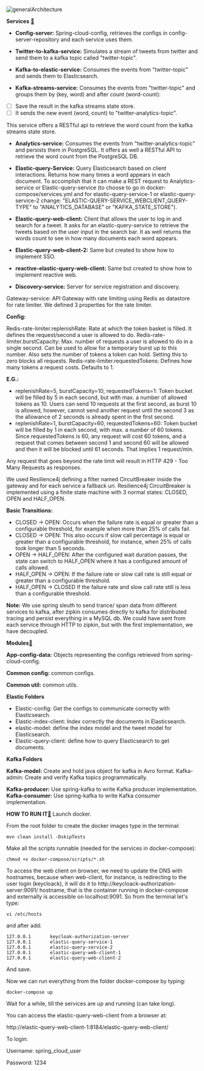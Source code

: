 ![generalArchitecture](https://github.com/DraganovTs/microservice/assets/104751714/11418523-6549-42a4-a653-47824c595f7d)

**Services**        [🔗&#xFE0E;](https://github.com/DraganovTs/microservice#services)

- **Config-server:** Spring-cloud-config, retrieves the configs in config-server-repository and each service uses them.

- **Twitter-to-kafka-service:** Simulates a stream of tweets from twitter and send them to a kafka topic called "twitter-topic".

- **Kafka-to-elastic-service:** Consumes the events from "twitter-topic" and sends them to Elasticsearch.

- **Kafka-streams-service:** Consumes the events from "twitter-topic" and groups them by (key, word) and after count (word-count):

- [ ] Save the result in the kafka streams state store.
- [ ] It sends the new event (word, count) to "twitter-analytics-topic".

This service offers a RESTful api to retrieve the word count from the kafka streams state store.

- **Analytics-service:** Consumes the events from "twitter-analytics-topic" and persists them in PostgreSQL. It offers as well a RESTful API to retrieve the word count from the PostgreSQL DB.

- **Elastic-query-Service:** Query Elasticsearch based on client interactions. Returns how many times a word appears in each document. To accomplish that it can make a REST request to Analytics-service or Elastic-query-service (to choose to go in docker-compose/services.yml and for elastic-query-service-1 or elastic-query-service-2 change: "ELASTIC-QUERY-SERVICE_WEBCLIENT_QUERY-TYPE" to "ANALYTICS_DATABASE" or "KAFKA_STATE_STORE").

- **Elastic-query-web-client:** Client that allows the user to log in and search for a tweet. It asks for an elastic-query-service to retrieve the tweets based on the user input in the search bar. It as well returns the words count to see in how many documents each word appears.

- **Elastic-query-web-client-2:** Same but created to show how to implement SSO.

- **reactive-elastic-query-web-client:** Same but created to show how to implement reactive web.

- **Discovery-service:** Server for service registration and discovery.

Gateway-service: API Gateway with rate limiting using Redis as datastore for rate limiter. We defined 3 properties for the rate limiter.



**Config:**

Redis-rate-limiter.replenishRate: Rate at which the token basket is filled. It defines the request/second a user is allowed to do.
Redis-rate-limiter.burstCapacity: Max. number of requests a user is allowed to do in a single second. Can be used to allow for a temporary burst up to this number. Also sets the number of tokens a token can hold. Setting this to zero blocks all requests.
Redis-rate-limiter.requestedTokens: Defines how many tokens a request costs. Defaults to 1.

**E.G.:**

- replenishRate=5, burstCapacity=10, requestedTokens=1: Token bucket will be filled by 5 in each second, but with max. a number of allowed tokens as 10. Users can send 10 requests at the first second, as burst 10 is allowed, however, cannot send another request until the second 3 as the allowance of 2 seconds is already spent in the first second.
- replenishRate=1, burstCapacity=60, requestedTokens=60: Token bucket will be filled by 1 in each second, with max. a number of 60 tokens. Since requestedTokens is 60, any request will cost 60 tokens, and a request that comes between second 1 and second 60 will be allowed and then it will be blocked until 61 seconds. That implies 1 request/min.

Any request that goes beyond the rate limit will result in HTTP 429 - Too Many Requests as responses.

We used Resilience4j defining a filter named CircuitBreaker inside the gateway and for each service a fallback uri. Resilience4j CircuitBreaker is implemented using a finite state machine with 3 normal states: CLOSED, OPEN and HALF_OPEN.

**Basic Transitions:**

- CLOSED -> OPEN: Occurs when the failure rate is equal or greater than a configurable threshold, for example when more than 25% of calls fail.
- CLOSED -> OPEN: This also occurs if slow call percentage is equal or greater than a configurable threshold, for instance, when 25% of calls took longer than 5 seconds.
- OPEN -> HALF_OPEN: After the configured wait duration passes, the state can switch to HALF_OPEN where it has a configured amount of calls allowed.
- HALF_OPEN -> OPEN: If the failure rate or slow call rate is still equal or greater than a configurable threshold.
- HALF_OPEN -> CLOSED If the failure rate and slow call rate still is less than a configurable threshold.

**Note:** We use spring sleuth to send trance/ span data from different services to kafka, after zipkin consumes directly to kafka for distributed tracing and persist everything in a MySQL db. We could have sent from each service through HTTP to zipkin, but with the first implementation, we have decoupled.

**Modules**[🔗&#xFE0E;](https://github.com/DraganovTs/microservice#modules)

**App-config-data:** Objects representing the configs retrieved from spring-cloud-config.

**Common config:** common configs.

**Common util:** common utils.

**Elastic Folders**

- Elastic-config: Get the configs to communicate correctly with Elasticsearch.
- Elastic-index-client: Index correctly the documents in Elasticsearch.
- elastic-model: define the index model and the tweet model for Elasticsearch.
- Elastic-query-client: define how to query Elasticsearch to get documents.

**Kafka Folders**

**Kafka-model:** Create and hold java object for kafka in Avro format.
Kafka-admin: Create and verify Kafka topics programmatically.

**Kafka-producer:** Use spring-kafka to write Kafka producer implementation.
**Kafka-consumer:** Use spring-kafka to write Kafka consumer implementation.

**HOW TO RUN IT**[🔗&#xFE0E;](https://github.com/DraganovTs/microservice#how-to-run-it)
Launch docker.

From the root folder to create the docker images type in the terminal:


```
mvn clean install -DskipTests
```


Make all the scripts runnable (needed for the services in docker-compose):


```
chmod +x docker-compose/scripts/*.sh
```



To access the web client on browser, we need to update the DNS with hostnames, because when web-client, for instance, is redirecting to the user login (keycloack), it will do it to http://keycloack-authorization-server:9091/ hostname, that is the container running in docker-compose and externally is accessible on localhost:9091. So from the terminal let's type:



```
vi /etc/hosts
```


and after add:

```
127.0.0.1       keycloak-authorization-server
127.0.0.1       elastic-query-service-1
127.0.0.1       elastic-query-service-2
127.0.0.1       elastic-query-web-client-1
127.0.0.1       elastic-query-web-client-2
```
And save.

Now we can run everything from the folder docker-compose by typing:


```
docker-compose up
```


Wait for a while, till the services are up and running (can take long).

You can access the elastic-query-web-client from a browser at:

http://elastic-query-web-client-1:8184/elastic-query-web-client/

To login:

Username: spring_cloud_user

Password: 1234
